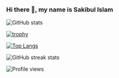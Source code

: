 ### Hi there 👋, my name is Sakibul Islam



![GitHub stats](https://github-readme-stats.vercel.app/api?username=sakib-75&show_icons=true&count_private=true)

[![trophy](https://github-profile-trophy.vercel.app/?username=sakib-75)](https://github.com/ryo-ma/github-profile-trophy)

[![Top Langs](https://github-readme-stats.vercel.app/api/top-langs/?username=sakib-75)](https://github.com/anuraghazra/github-readme-stats)

![GitHub streak stats](https://github-readme-streak-stats.herokuapp.com/?user=sakib-75)

![Profile views](https://gpvc.arturio.dev/sakib-75)
